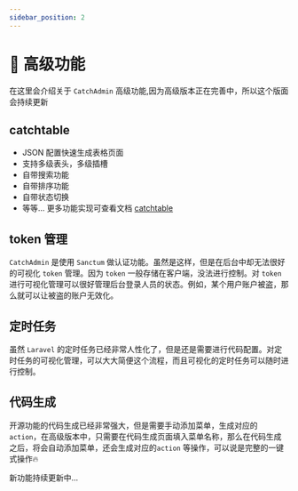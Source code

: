 ```yaml
---
sidebar_position: 2
---
```

# 🚀 高级功能
在这里会介绍关于 `CatchAdmin` 高级功能,因为高级版本正在完善中，所以这个版面会持续更新

## catchtable
- JSON 配置快速生成表格页面
- 支持多级表头，多级插槽
- 自带搜索功能
- 自带排序功能
- 自带状态切换
- 等等...
更多功能实现可查看文档 [catchtable](/docs/3.0/pro/catchtable)

## token 管理
`CatchAdmin` 是使用 `Sanctum` 做认证功能。虽然是这样，但是在后台中却无法很好的可视化 `token` 管理。因为 `token` 一般存储在客户端，没法进行控制。对 `token` 进行可视化管理可以很好管理后台登录人员的状态。例如，某个用户账户被盗，那么就可以让被盗的账户无效化。

## 定时任务
虽然 `Laravel` 的定时任务已经非常人性化了，但是还是需要进行代码配置。对定时任务的可视化管理，可以大大简便这个流程，而且可视化的定时任务可以随时进行控制。

## 代码生成
开源功能的代码生成已经非常强大，但是需要手动添加菜单，生成对应的`action`，在高级版本中，只需要在代码生成页面填入菜单名称，那么在代码生成之后，将会自动添加菜单，还会生成对应的`action` 等操作，可以说是完整的一键式操作🔥

新功能持续更新中...
